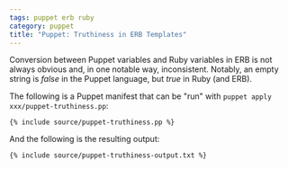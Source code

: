 ```yaml
---
tags: puppet erb ruby
category: puppet
title: "Puppet: Truthiness in ERB Templates"
---
```


Conversion between Puppet variables and Ruby variables in ERB is not always
obvious and, in one notable way, inconsistent. Notably, an empty string is
*false* in the Puppet language, but *true* in Ruby (and ERB).

The following is a Puppet manifest that can be "run" with `puppet apply xxx/puppet-truthiness.pp`:

``` puppet
{% include source/puppet-truthiness.pp %}
```

And the following is the resulting output:

```
{% include source/puppet-truthiness-output.txt %}
```
